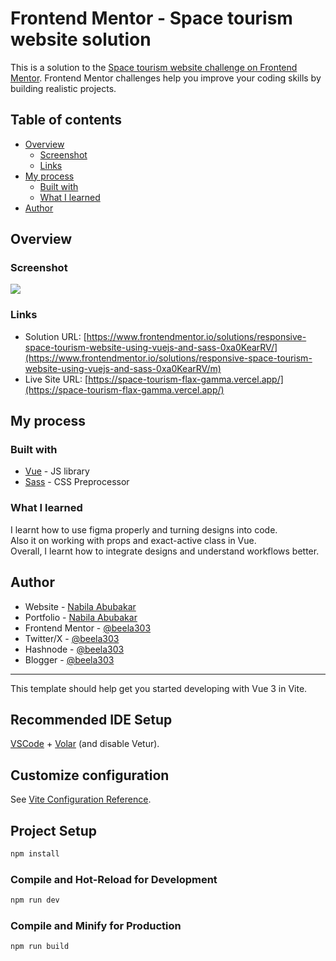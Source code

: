 # Frontend Mentor - Space tourism website solution

This is a solution to the [Space tourism website challenge on Frontend Mentor](https://www.frontendmentor.io/challenges/space-tourism-multipage-website-gRWj1URZ3). Frontend Mentor challenges help you improve your coding skills by building realistic projects.

## Table of contents

- [Overview](#overview)
  - [Screenshot](#screenshot)
  - [Links](#links)
- [My process](#my-process)
  - [Built with](#built-with)
  - [What I learned](#what-i-learned)
- [Author](#author)

## Overview

### Screenshot

![](./screenshot.jpg)

### Links

- Solution URL: [https://www.frontendmentor.io/solutions/responsive-space-tourism-website-using-vuejs-and-sass-0xa0KearRV/](https://www.frontendmentor.io/solutions/responsive-space-tourism-website-using-vuejs-and-sass-0xa0KearRV/m)
- Live Site URL: [https://space-tourism-flax-gamma.vercel.app/](https://space-tourism-flax-gamma.vercel.app/)

## My process

### Built with

- [Vue](https://vuejs.org/) - JS library
- [Sass](https://sass-lang.com/) - CSS Preprocessor

### What I learned

I learnt how to use figma properly and turning designs into code.
<br />
Also it on working with props and exact-active class in Vue.
<br />
Overall, I learnt how to integrate designs and understand workflows better.

## Author

- Website - [Nabila Abubakar](https://beela303.vercel.app/)
- Portfolio - [Nabila Abubakar](https://beela303-dev.vercel.app/)
- Frontend Mentor - [@beela303](https://www.frontendmentor.io/profile/beela303)
- Twitter/X - [@beela303](https://www.x.com/beela303)
- Hashnode - [@beela303](https://beela303.hashnode.dev/)
- Blogger - [@beela303](https://beela303.blogspot.com/)

<hr />

This template should help get you started developing with Vue 3 in Vite.

## Recommended IDE Setup

[VSCode](https://code.visualstudio.com/) + [Volar](https://marketplace.visualstudio.com/items?itemName=Vue.volar) (and disable Vetur).

## Customize configuration

See [Vite Configuration Reference](https://vite.dev/config/).

## Project Setup

```sh
npm install
```

### Compile and Hot-Reload for Development

```sh
npm run dev
```

### Compile and Minify for Production

```sh
npm run build
```
